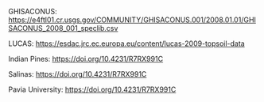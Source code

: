 GHISACONUS: https://e4ftl01.cr.usgs.gov/COMMUNITY/GHISACONUS.001/2008.01.01/GHISACONUS_2008_001_speclib.csv


LUCAS: https://esdac.jrc.ec.europa.eu/content/lucas-2009-topsoil-data


Indian Pines: https://doi.org/10.4231/R7RX991C


Salinas: https://doi.org/10.4231/R7RX991C


Pavia University: https://doi.org/10.4231/R7RX991C